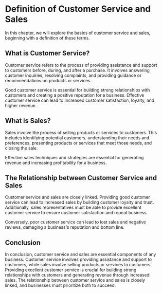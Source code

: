 Definition of Customer Service and Sales
=========================================================================================

In this chapter, we will explore the basics of customer service and sales, beginning with a definition of these terms.

What is Customer Service?
-------------------------

Customer service refers to the process of providing assistance and support to customers before, during, and after a purchase. It involves answering customer inquiries, resolving complaints, and providing guidance or recommendations on products or services.

Good customer service is essential for building strong relationships with customers and creating a positive reputation for a business. Effective customer service can lead to increased customer satisfaction, loyalty, and higher revenue.

What is Sales?
--------------

Sales involve the process of selling products or services to customers. This includes identifying potential customers, understanding their needs and preferences, presenting products or services that meet those needs, and closing the sale.

Effective sales techniques and strategies are essential for generating revenue and increasing profitability for a business.

The Relationship between Customer Service and Sales
---------------------------------------------------

Customer service and sales are closely linked. Providing good customer service can lead to increased sales by building customer loyalty and trust. Additionally, sales representatives must be able to provide excellent customer service to ensure customer satisfaction and repeat business.

Conversely, poor customer service can lead to lost sales and negative reviews, damaging a business's reputation and bottom line.

Conclusion
----------

In conclusion, customer service and sales are essential components of any business. Customer service involves providing assistance and support to customers, while sales involve selling products or services to customers. Providing excellent customer service is crucial for building strong relationships with customers and generating revenue through increased sales. The relationship between customer service and sales is closely linked, and businesses must prioritize both to succeed.


